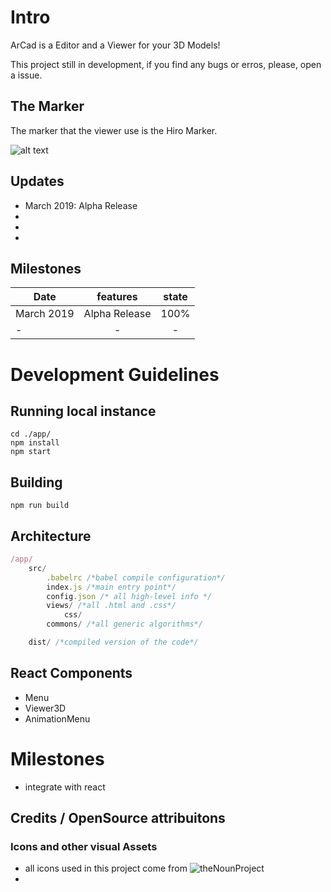 # Intro
ArCad is a Editor and a Viewer for your 3D Models!

This project still in development, if you find any bugs or erros, please, open a issue.

## The Marker

The marker that the viewer use is the Hiro Marker.

![alt text](https://github.com/Carnaux/WEB-AR-CAD-VIEWER/blob/master/misc/imgs/hiro.png "Hiro Marker")

## Updates
- March 2019: Alpha Release
-  
-
-

## Milestones
| Date       |      features                |  state |
|------------|:----------------------------:|:-----:|
| March 2019 | Alpha Release                |  100% |
| -          | -                |  -    |



# Development Guidelines
## Running local instance
```npm
cd ./app/
npm install 
npm start
```

## Building
```npm
npm run build
```

## Architecture
```js
/app/
    src/
        .babelrc /*babel compile configuration*/
        index.js /*main entry point*/
        config.json /* all high-level info */
        views/ /*all .html and .css*/
            css/
        commons/ /*all generic algorithms*/

    dist/ /*compiled version of the code*/

```

## React Components
* Menu
* Viewer3D
* AnimationMenu

# Milestones
* integrate with react

## Credits / OpenSource attribuitons
### Icons and other visual Assets
- all icons used in this project come from ![theNounProject](https://thenounproject.com)
- 
